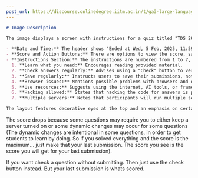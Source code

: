 ```yaml
---
post_url: https://discourse.onlinedegree.iitm.ac.in/t/ga3-large-language-models-discussion-thread-tds-jan-2025/163247/141
---
```

```markdown
# Image Description

The image displays a screen with instructions for a quiz titled "TDS 2025 Jan GA3 - Large Language Model." Key details of the image include:

- **Date and Time:** The header shows "Ended at Wed, 5 Feb, 2025, 11:59 pm IST."
- **Score and Action Buttons:** There are options to view the score, save answers, and check responses.
- **Instructions Section:** The instructions are numbered from 1 to 7, detailing various guidelines:
  1. **Learn what you need:** Encourages reading provided material.
  2. **Check answers regularly:** Advises using a "Check" button to verify answers.
  3. **Save regularly:** Instructs users to save their submissions, noting that multiple saves are allowed.
  4. **Browser issues:** Mentions possible problems with browsers and offers solutions.
  5. **Use resources:** Suggests using the internet, AI tools, or frameworks for assistance.
  6. **Hacking allowed:** States that hacking the code for answers is permitted within certain limits.
  7. **Multiple servers:** Notes that participants will run multiple servers for the exam simultaneously.

The layout features decorative eyes at the top and an emphasis on certain instructions with a red box.
```

The score drops because some questions may require you to either keep a server turned on or some dynamic changes may occur for some questions (The dynamic changes are intentional in some questions, in order to get students to learn by doing. So if you solved everything and the score is the maximum… just make that your last submission. The score you see is the score you will get for your last submission).

If you want check a question without submitting. Then just use the check button instead. But your last submission is whats scored.